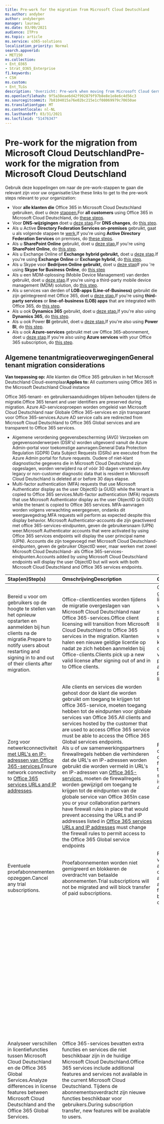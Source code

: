 ```yaml
---
title: Pre-work for the migration from Microsoft Cloud Deutschland
ms.author: andyber
author: andybergen
manager: laurawi
ms.date: 03/09/2021
audience: ITPro
ms.topic: article
ms.service: o365-solutions
localization_priority: Normal
search.appverid:
- MET150
ms.collection:
- Ent_O365
- Strat_O365_Enterprise
f1.keywords:
- CSH
ms.custom:
- Ent_TLGs
description: 'Overzicht: Pre-work when moving from Microsoft Cloud Germany (Microsoft Cloud Deutschland) to Office 365 services in the new German datacenter region.'
ms.openlocfilehash: 9f5a38eae6d42f992879f97b8e8e1e8e6c4d56c3
ms.sourcegitcommit: 7b8104015a76e02bc215e1cf08069979c70650ae
ms.translationtype: MT
ms.contentlocale: nl-NL
ms.lasthandoff: 03/31/2021
ms.locfileid: "51476347"
---
```

# <a name="pre-work-for-the-migration-from-microsoft-cloud-deutschland"></a><span data-ttu-id="1682e-103">Pre-work for the migration from Microsoft Cloud Deutschland</span><span class="sxs-lookup"><span data-stu-id="1682e-103">Pre-work for the migration from Microsoft Cloud Deutschland</span></span>

<span data-ttu-id="1682e-104">Gebruik deze koppelingen om naar de pre-work-stappen te gaan die relevant zijn voor uw organisatie:</span><span class="sxs-lookup"><span data-stu-id="1682e-104">Use these links to get to the pre-work steps relevant to your organization:</span></span>

- <span data-ttu-id="1682e-105">Voor **alle klanten die** Office 365 in Microsoft Cloud Deutschland gebruiken, doet u deze [stappen.](#general-tenant-migration-considerations)</span><span class="sxs-lookup"><span data-stu-id="1682e-105">For **all customers** using Office 365 in Microsoft Cloud Deutschland, do [these steps](#general-tenant-migration-considerations).</span></span>
- <span data-ttu-id="1682e-106">Voor **DNS-wijzigingen** doet u [deze stap](#dns).</span><span class="sxs-lookup"><span data-stu-id="1682e-106">For **DNS changes**, do [this step](#dns).</span></span>
- <span data-ttu-id="1682e-107">Als u Active **Directory Federation Services on-premises** gebruikt, gaat u als volgende stappen te [werk.](#active-directory-federation-services-ad-fs)</span><span class="sxs-lookup"><span data-stu-id="1682e-107">If you're using **Active Directory Federation Services** on premises, do [these steps](#active-directory-federation-services-ad-fs).</span></span>
- <span data-ttu-id="1682e-108">Als u **SharePoint Online** gebruikt, doet u [deze stap.](#sharepoint-online)</span><span class="sxs-lookup"><span data-stu-id="1682e-108">If you're using **SharePoint Online**, do [this step](#sharepoint-online).</span></span>
- <span data-ttu-id="1682e-109">Als u Exchange Online of **Exchange** **hybrid gebruikt,** doet u [deze stap](#exchange-online).</span><span class="sxs-lookup"><span data-stu-id="1682e-109">If you're using **Exchange Online** or **Exchange hybrid**, do [this step](#exchange-online).</span></span>
- <span data-ttu-id="1682e-110">Als u Skype voor **Bedrijven Online gebruikt,** doet u [deze stap](#skype-for-business-online)</span><span class="sxs-lookup"><span data-stu-id="1682e-110">If you 're using **Skype for Business Online**, do [this step](#skype-for-business-online)</span></span>
- <span data-ttu-id="1682e-111">Als u een MDM-oplossing (Mobile Device Management) van derden gebruikt, doet u [deze stap](#mobile-device-management).</span><span class="sxs-lookup"><span data-stu-id="1682e-111">If you're using a third-party mobile device management (MDM) solution, do [this step](#mobile-device-management).</span></span>
- <span data-ttu-id="1682e-112">Als u services  van derden of **LOB-apps (Line-of-Business)** gebruikt die zijn geïntegreerd met Office 365, doet u [deze stap.](#line-of-business-apps)</span><span class="sxs-lookup"><span data-stu-id="1682e-112">If you're using **third-party services** or **line-of-business (LOB) apps** that are integrated with Office 365, do [this step](#line-of-business-apps).</span></span>
- <span data-ttu-id="1682e-113">Als u ook **Dynamics 365** gebruikt, doet u [deze stap.](#dynamics365)</span><span class="sxs-lookup"><span data-stu-id="1682e-113">If you're also using **Dynamics 365**, do [this step](#dynamics365).</span></span>
- <span data-ttu-id="1682e-114">Als u ook Power **BI** gebruikt, doet u [deze stap.](#power-bi)</span><span class="sxs-lookup"><span data-stu-id="1682e-114">If you're also using **Power BI**, do [this step](#power-bi).</span></span>
- <span data-ttu-id="1682e-115">Als u ook **Azure-services** gebruikt met uw Office 365-abonnement, doet u [deze stap](#microsoft-azure).</span><span class="sxs-lookup"><span data-stu-id="1682e-115">If you're also using **Azure services** with your Office 365 subscription, do [this step](#microsoft-azure).</span></span>

## <a name="general-tenant-migration-considerations"></a><span data-ttu-id="1682e-116">Algemene tenantmigratieoverwegingen</span><span class="sxs-lookup"><span data-stu-id="1682e-116">General tenant migration considerations</span></span>

<span data-ttu-id="1682e-117">**Van toepassing op:** Alle klanten die Office 365 gebruiken in het Microsoft Deutschland Cloud-exemplaar</span><span class="sxs-lookup"><span data-stu-id="1682e-117">**Applies to:** All customers using Office 365 in the Microsoft Deutschland Cloud instance</span></span>

<span data-ttu-id="1682e-118">Office 365-tenant- en gebruikersaanduidingen blijven behouden tijdens de migratie.</span><span class="sxs-lookup"><span data-stu-id="1682e-118">Office 365 tenant and user identifiers are preserved during migration.</span></span> <span data-ttu-id="1682e-119">Azure AD-serviceoproepen worden omgeleid van Microsoft Cloud Deutschland naar Globale Office 365-services en zijn transparant voor Office 365-services.</span><span class="sxs-lookup"><span data-stu-id="1682e-119">Azure AD service calls are redirected from Microsoft Cloud Deutschland to Office 365 Global services and are transparent to Office 365 services.</span></span>

- <span data-ttu-id="1682e-120">Algemene verordening gegevensbescherming (AVG) Verzoeken om gegevensonderwerpen (DSR's) worden uitgevoerd vanuit de Azure Admin-portal voor toekomstige aanvragen.</span><span class="sxs-lookup"><span data-stu-id="1682e-120">General Data Protection Regulation (GDPR) Data Subject Requests (DSRs) are executed from the Azure Admin portal for future requests.</span></span> <span data-ttu-id="1682e-121">Oudere of niet-klant diagnostische gegevens die in Microsoft Cloud Deutschland zijn opgeslagen, worden verwijderd na of vóór 30 dagen verstreken.</span><span class="sxs-lookup"><span data-stu-id="1682e-121">Any legacy or non-customer diagnostic data that is resident in Microsoft Cloud Deutschland is deleted at or before 30 days elapse.</span></span>
- <span data-ttu-id="1682e-122">Multi-factor authentication (MFA) requests that use Microsoft Authenticator display as the user ObjectID (a GUID) while the tenant is copied to Office 365 services.</span><span class="sxs-lookup"><span data-stu-id="1682e-122">Multi-factor authentication (MFA) requests that use Microsoft Authenticator display as the user ObjectID (a GUID) while the tenant is copied to Office 365 services.</span></span> <span data-ttu-id="1682e-123">MFA-aanvragen worden volgens verwachting weergegeven, ondanks dit weergavegedrag.</span><span class="sxs-lookup"><span data-stu-id="1682e-123">MFA requests will perform as expected despite this display behavior.</span></span>  <span data-ttu-id="1682e-124">Microsoft Authenticator-accounts die zijn geactiveerd met office 365-services-eindpunten, geven de gebruikersnaam (UPN) weer.</span><span class="sxs-lookup"><span data-stu-id="1682e-124">Microsoft Authenticator accounts that were activated by using Office 365 services endpoints will display the user principal name (UPN).</span></span>  <span data-ttu-id="1682e-125">Accounts die zijn toegevoegd met Microsoft Cloud Deutschland-eindpunten, geven de gebruiker ObjectID weer, maar werken met zowel Microsoft Cloud Deutschland- als Office 365-services-eindpunten.</span><span class="sxs-lookup"><span data-stu-id="1682e-125">Accounts added by using Microsoft Cloud Deutschland endpoints will display the user ObjectID but will work with both Microsoft Cloud Deutschland and Office 365 services endpoints.</span></span>

| <span data-ttu-id="1682e-126">Stap(en)</span><span class="sxs-lookup"><span data-stu-id="1682e-126">Step(s)</span></span> | <span data-ttu-id="1682e-127">Omschrijving</span><span class="sxs-lookup"><span data-stu-id="1682e-127">Description</span></span> | <span data-ttu-id="1682e-128">Gevolg</span><span class="sxs-lookup"><span data-stu-id="1682e-128">Impact</span></span> |
|:-------|:-------|:-------|
| <span data-ttu-id="1682e-129">Bereid u voor om gebruikers op de hoogte te stellen van het opnieuw opstarten en aanmelden bij hun clients na de migratie.</span><span class="sxs-lookup"><span data-stu-id="1682e-129">Prepare to notify users about restarting and signing in to and out of their clients after migration.</span></span> | <span data-ttu-id="1682e-130">Office-clientlicenties worden tijdens de migratie overgeslagen van Microsoft Cloud Deutschland naar Office 365-services.</span><span class="sxs-lookup"><span data-stu-id="1682e-130">Office client licensing will transition from Microsoft Cloud Deutschland to Office 365 services in the migration.</span></span> <span data-ttu-id="1682e-131">Klanten halen een nieuwe geldige licentie op nadat ze zich hebben aanmelden bij Office-clients.</span><span class="sxs-lookup"><span data-stu-id="1682e-131">Clients pick up a new valid license after signing out of and in to Office clients.</span></span> | <span data-ttu-id="1682e-132">Office-producten van gebruikers moeten licenties vernieuwen vanuit Office 365-services.</span><span class="sxs-lookup"><span data-stu-id="1682e-132">Users' Office products need to refresh licenses from Office 365 services.</span></span> <span data-ttu-id="1682e-133">Als licenties niet worden vernieuwd, kunnen er fouten optreden bij het valideren van licenties voor Office-producten.</span><span class="sxs-lookup"><span data-stu-id="1682e-133">If licenses aren't refreshed, Office products may experience license validation errors.</span></span> |
| <span data-ttu-id="1682e-134">Zorg voor netwerkconnectiviteit [met URL's en IP-adressen van Office 365-services.](https://aka.ms/o365urls)</span><span class="sxs-lookup"><span data-stu-id="1682e-134">Ensure network connectivity to [Office 365 services URLs and IP addresses](https://aka.ms/o365urls).</span></span> | <span data-ttu-id="1682e-135">Alle clients en services die worden gehost door de klant die worden gebruikt om toegang te krijgen tot office 365-service, moeten toegang hebben tot de eindpunten voor globale services van Office 365.</span><span class="sxs-lookup"><span data-stu-id="1682e-135">All clients and services hosted by the customer that are used to access Office 365 service must be able to access the Office 365 Global services endpoints.</span></span> <br><span data-ttu-id="1682e-136">Als u of uw samenwerkingspartners firewallregels hebben die verhinderen dat de URL's en IP-adressen worden gebruikt die worden vermeld in URL's en IP-adressen van [Office 365-services,](https://aka.ms/o365urls) moeten de firewallregels worden gewijzigd om toegang te krijgen tot de eindpunten van de globale service van Office 365</span><span class="sxs-lookup"><span data-stu-id="1682e-136">In case you or your collaboration partners have firewall rules in place that would prevent accessing the URLs and IP addresses listed in [Office 365 services URLs and IP addresses](https://aka.ms/o365urls) must change the firewall rules to permit access to the Office 365 Global service endpoints</span></span>| <span data-ttu-id="1682e-137">Fouten van de service- of clientsoftware kunnen optreden als dit niet vóór fase 4 gebeurt</span><span class="sxs-lookup"><span data-stu-id="1682e-137">Failures of the service or client software can occur if this is not done before Phase 4</span></span>  |
| <span data-ttu-id="1682e-138">Eventuele proefabonnementen opzeggen.</span><span class="sxs-lookup"><span data-stu-id="1682e-138">Cancel any trial subscriptions.</span></span> | <span data-ttu-id="1682e-139">Proefabonnementen worden niet gemigreerd en blokkeren de overdracht van betaalde abonnementen.</span><span class="sxs-lookup"><span data-stu-id="1682e-139">Trial subscriptions will not be migrated and will block transfer of paid subscriptions.</span></span> | <span data-ttu-id="1682e-140">Proefservices zijn verlopen en werken niet als ze worden gebruikt door gebruikers na annulering.</span><span class="sxs-lookup"><span data-stu-id="1682e-140">Trial services are expired and non-functioning if accessed by users after cancellation.</span></span> |
| <span data-ttu-id="1682e-141">Analyseer verschillen in licentiefuncties tussen Microsoft Cloud Deutschland en de Office 365 Global Services.</span><span class="sxs-lookup"><span data-stu-id="1682e-141">Analyze differences in license features between Microsoft Cloud Deutschland and the Office 365 Global Services.</span></span> | <span data-ttu-id="1682e-142">Office 365-services bevatten extra functies en services die niet beschikbaar zijn in de huidige Microsoft Cloud Deutschland.</span><span class="sxs-lookup"><span data-stu-id="1682e-142">Office 365 services include additional features and services not available in the current Microsoft Cloud Deutschland.</span></span> <span data-ttu-id="1682e-143">Tijdens de abonnementsoverdracht zijn nieuwe functies beschikbaar voor gebruikers.</span><span class="sxs-lookup"><span data-stu-id="1682e-143">During subscription transfer, new features will be available to users.</span></span> | <ul><li> <span data-ttu-id="1682e-144">Analyseer de verschillende functies van de licenties voor Microsoft Cloud Deutschland en Office 365 Global Services.</span><span class="sxs-lookup"><span data-stu-id="1682e-144">Analyze the different features provided by the licenses for Microsoft Cloud Deutschland and Office 365 Global Services.</span></span> <span data-ttu-id="1682e-145">Begin met de Servicebeschrijving van [het Office 365-platform.](https://docs.microsoft.com/office365/servicedescriptions/office-365-platform-service-description/office-365-platform-service-description)</span><span class="sxs-lookup"><span data-stu-id="1682e-145">Start with the [Office 365 platform Service Description](https://docs.microsoft.com/office365/servicedescriptions/office-365-platform-service-description/office-365-platform-service-description).</span></span> </li><li> <span data-ttu-id="1682e-146">Bepaal of nieuwe functies van Office 365-services in eerste instantie moeten worden uitgeschakeld om de effecten op gebruikers of op het beheer van gebruikerswijziging te beperken en de toewijzingen voor gebruikerslicenties zo nodig te wijzigen.</span><span class="sxs-lookup"><span data-stu-id="1682e-146">Determine if any new features of Office 365 services should be initially disabled to limit effects on users or on user change management, and alter user license assignments as needed.</span></span> </li><li><span data-ttu-id="1682e-147">Bereid gebruikers en helpdeskmedewerkers voor op nieuwe services en functies die worden geleverd door Office 365-services.</span><span class="sxs-lookup"><span data-stu-id="1682e-147">Prepare users and help desk staff for new services and features provided by Office 365 services.</span></span> |
| <span data-ttu-id="1682e-148">Maak bewaarbeleid voor de hele organisatie [om](https://docs.microsoft.com/microsoft-365/compliance/retention) te beschermen tegen onbedoeld verwijderen van inhoud tijdens de migratie.</span><span class="sxs-lookup"><span data-stu-id="1682e-148">Create organization-wide [retention policies](https://docs.microsoft.com/microsoft-365/compliance/retention) to protect from inadvertent deletion of content during migration.</span></span>  |<ul><li><span data-ttu-id="1682e-149">Om ervoor te zorgen dat inhoud niet per ongeluk wordt verwijderd door eindgebruikers tijdens de migratie, kunnen klanten ervoor kiezen om een bewaarbeleid voor de hele organisatie in te stellen.</span><span class="sxs-lookup"><span data-stu-id="1682e-149">To ensure that content isn't inadvertently deleted by end users during the migration, customers may choose to enable an organization-wide retention policy.</span></span> </li><li><span data-ttu-id="1682e-150">Hoewel bewaren niet vereist is, omdat bewaringen die op elk gewenst moment tijdens de migratie worden geplaatst, moeten werken zoals verwacht, is het hebben van een bewaarbeleid een back-upveiligheidsmechanisme.</span><span class="sxs-lookup"><span data-stu-id="1682e-150">Although retention isn't required, since holds placed at anytime during the migration should work as expected, having a retention policy is a back-up safety mechanism.</span></span> <span data-ttu-id="1682e-151">Tegelijkertijd kan een bewaarbeleid niet door alle klanten worden gebruikt, met name niet door klanten die zich zorgen maken over bewaring.</span><span class="sxs-lookup"><span data-stu-id="1682e-151">At the same time, a retention policy might not be used by all customers, especially those who are concerned about over preservation.</span></span></li></ul>| <span data-ttu-id="1682e-152">Bewaarbeleid toepassen zoals beschreven in [Meer informatie over bewaarbeleid en bewaarlabels.](https://docs.microsoft.com/microsoft-365/compliance/retention-policies)</span><span class="sxs-lookup"><span data-stu-id="1682e-152">Apply retention policy as described in [Learn about retention policies and retention labels](https://docs.microsoft.com/microsoft-365/compliance/retention-policies).</span></span> <span data-ttu-id="1682e-153">Fouten van de service- of clientsoftware kunnen optreden als dit niet vóór fase 4 van 9 gebeurt.</span><span class="sxs-lookup"><span data-stu-id="1682e-153">Failures of the service or client software can occur if this is not done before Phase 4 of 9.</span></span> </li></ul>|
|||||

## <a name="dns"></a><span data-ttu-id="1682e-154">DNS</span><span class="sxs-lookup"><span data-stu-id="1682e-154">DNS</span></span>

<!-- before phase 9 -->

<span data-ttu-id="1682e-155">**Van toepassing op**: Klanten die een aangepaste _msoid_ CNAME hebben ingesteld in hun eigen DNS-domein</span><span class="sxs-lookup"><span data-stu-id="1682e-155">**Applies to**: Customers who set a custom _msoid_ CNAME in their own DNS domain</span></span>

<span data-ttu-id="1682e-156">Indien geconfigureerd, is _de msoid_ CNAME alleen van invloed op klanten die office-bureaubladclient gebruiken (Microsoft 365 Apps, Office 365 ProPlus, Office 2019, 2016, ...).</span><span class="sxs-lookup"><span data-stu-id="1682e-156">If configured, the _msoid_ CNAME affects only customers using Office Desktop client (Microsoft 365 Apps, Office 365 ProPlus, Office 2019, 2016, ...).</span></span>

<span data-ttu-id="1682e-157">Als u een DNS CNAME met de naam _msoid_ hebt ingesteld in een of meer DNS-naamruimten die u bezit, moet u de CNAME uiterlijk tot het einde van fase 8 verwijderen.</span><span class="sxs-lookup"><span data-stu-id="1682e-157">In case you have set a DNS CNAME called _msoid_ in one or many DNS namespaces that you own, you have to remove the CNAME until the end of phase 8 at the latest.</span></span> <span data-ttu-id="1682e-158">U kunt de _CNAME-msoid op elk_ moment vóór het einde van fase 8 verwijderen.</span><span class="sxs-lookup"><span data-stu-id="1682e-158">You can remove the CNAME _msoid_ any time before the end of phase 8.</span></span>

<span data-ttu-id="1682e-159">Als u wilt controleren of u een CNAME hebt ingesteld in uw DNS-naamruimte, volgt u de onderstaande _stappen_ en vervangt u contoso.com door uw eigen domeinnaam:</span><span class="sxs-lookup"><span data-stu-id="1682e-159">To verify if you have set a CNAME in your DNS namespace, follow the steps below and replace _contoso.com_ with your own domain name:</span></span>

```console
nslookup -querytype=CNMAE msoid.contoso.com
```

<span data-ttu-id="1682e-160">Als de opdrachtregel een DNS-record retourneert, verwijdert u _de msoid_ CNAME uit uw domein.</span><span class="sxs-lookup"><span data-stu-id="1682e-160">If the command line returns a DNS record, remove the _msoid_ CNAME from your domain.</span></span>

## <a name="active-directory-federation-services-ad-fs"></a><span data-ttu-id="1682e-161">Active Directory Federation Services (AD FS)</span><span class="sxs-lookup"><span data-stu-id="1682e-161">Active Directory Federation Services (AD FS)</span></span>

<!-- before phase 4 -->

<span data-ttu-id="1682e-162">**Is van toepassing op**: Klanten die AD FS on-premises gebruiken om gebruikers te verifiëren die verbinding maken met Microsoft Office 365</span><span class="sxs-lookup"><span data-stu-id="1682e-162">**Applies to**: Customers using AD FS on premises to authenticate users connecting to Microsoft Office 365</span></span><br>
<span data-ttu-id="1682e-163">**Wanneer toegepast:** Op elk moment voordat fase 4 begint</span><span class="sxs-lookup"><span data-stu-id="1682e-163">**When applied**: Any time before phase 4 starts</span></span>

<span data-ttu-id="1682e-164">De stappen voor [ADFS-migratie lezen en toepassen](ms-cloud-germany-transition-add-adfs.md)</span><span class="sxs-lookup"><span data-stu-id="1682e-164">Read and apply the [ADFS Migration steps](ms-cloud-germany-transition-add-adfs.md)</span></span>

## <a name="sharepoint-online"></a><span data-ttu-id="1682e-165">SharePoint Online</span><span class="sxs-lookup"><span data-stu-id="1682e-165">SharePoint Online</span></span>

<!-- before phase 4 -->

<span data-ttu-id="1682e-166">**Van toepassing op**: Klanten die on-premises SharePoint 2013 gebruiken</span><span class="sxs-lookup"><span data-stu-id="1682e-166">**Applies to**: Customers using SharePoint 2013 on-premises</span></span><br>
<span data-ttu-id="1682e-167">**Wanneer toegepast:** Op elk moment voordat fase 4 begint</span><span class="sxs-lookup"><span data-stu-id="1682e-167">**When applied**: Any time before phase 4 starts</span></span>

| <span data-ttu-id="1682e-168">Stap(en)</span><span class="sxs-lookup"><span data-stu-id="1682e-168">Step(s)</span></span> | <span data-ttu-id="1682e-169">Omschrijving</span><span class="sxs-lookup"><span data-stu-id="1682e-169">Description</span></span> | <span data-ttu-id="1682e-170">Gevolg</span><span class="sxs-lookup"><span data-stu-id="1682e-170">Impact</span></span> |
|:-------|:-------|:-------|
| <span data-ttu-id="1682e-171">Beperk SharePoint 2013-werkstromen, die worden gebruikt tijdens de SharePoint Online-migratie.</span><span class="sxs-lookup"><span data-stu-id="1682e-171">Limit SharePoint 2013 workflows, use during the SharePoint Online migration.</span></span> | <span data-ttu-id="1682e-172">Verminder SharePoint 2013-werkstromen en voltooi werkstromen tijdens de vlucht vóór overgangen.</span><span class="sxs-lookup"><span data-stu-id="1682e-172">Reduce SharePoint 2013 workflows and complete in-flight workflows before transitions.</span></span> | <span data-ttu-id="1682e-173">Actie kan leiden tot verwarring bij gebruikers en helpdeskgesprekken.</span><span class="sxs-lookup"><span data-stu-id="1682e-173">Inaction may result in user confusion and help desk calls.</span></span> |
||||

## <a name="exchange-online"></a><span data-ttu-id="1682e-174">Exchange Online</span><span class="sxs-lookup"><span data-stu-id="1682e-174">Exchange Online</span></span>

<!-- before phase 5 -->

<span data-ttu-id="1682e-175">**Van toepassing op**: Klanten van Exchange Online</span><span class="sxs-lookup"><span data-stu-id="1682e-175">**Applies to**: Exchange Online customers</span></span><br>
<span data-ttu-id="1682e-176">**Wanneer toegepast**: Op elk moment vóór het einde van fase 9</span><span class="sxs-lookup"><span data-stu-id="1682e-176">**When applied**: Any time before end of phase 9</span></span>

| <span data-ttu-id="1682e-177">Stap(en)</span><span class="sxs-lookup"><span data-stu-id="1682e-177">Step(s)</span></span> | <span data-ttu-id="1682e-178">Omschrijving</span><span class="sxs-lookup"><span data-stu-id="1682e-178">Description</span></span> | <span data-ttu-id="1682e-179">Gevolg</span><span class="sxs-lookup"><span data-stu-id="1682e-179">Impact</span></span> |
|:-------|:-------|:-------|
| <span data-ttu-id="1682e-180">Informeer externe partners over de aanstaande overgang naar Office 365-services.</span><span class="sxs-lookup"><span data-stu-id="1682e-180">Notify external partners of the upcoming transition to Office 365 services.</span></span> |  <span data-ttu-id="1682e-181">Klanten moeten hun partners op de hoogte stellen met wie ze de configuratie voor het delen van agenda- en beschikbaarheidsadressen hebben ingeschakeld (toestaan dat gratis/bezet informatie wordt gedeeld met Office 365).</span><span class="sxs-lookup"><span data-stu-id="1682e-181">Customers must notify their partners with whom they have enabled sharing calendar and availability address space configuration (allow sharing of free/busy information with Office 365).</span></span> <span data-ttu-id="1682e-182">Beschikbaarheidsconfiguratie moet overstappen om de wereldwijde eindpunten van [Office 365 te](https://docs.microsoft.com/microsoft-365/enterprise/urls-and-ip-address-ranges?view=o365-worldwide) gebruiken wanneer de Exchange Online-migratie is voltooid.</span><span class="sxs-lookup"><span data-stu-id="1682e-182">Availability configuration needs to transition to use the [Office 365 worldwide endpoints](https://docs.microsoft.com/microsoft-365/enterprise/urls-and-ip-address-ranges?view=o365-worldwide) when Exchange Online migration is completed.</span></span> | <span data-ttu-id="1682e-183">Als u dit niet doet, kan dit leiden tot een service- of clientfout in een latere fase van de klantmigratie.</span><span class="sxs-lookup"><span data-stu-id="1682e-183">Failure to do so may result in service or client failure at a later phase of customer migration.</span></span> |
| <span data-ttu-id="1682e-184">Gebruikers op de hoogte stellen van vereiste wijzigingen in de IMAP4/POP3/SMTP-client.</span><span class="sxs-lookup"><span data-stu-id="1682e-184">Notify users of required IMAP4/POP3/SMTP client changes.</span></span> | <span data-ttu-id="1682e-185">Gebruikers die apparaatverbindingen hebben met Microsoft Cloud Deutschland-eindpunten voor clientprotocollen IMAP4, POP3, SMTP, zijn verplicht hun clientapparaten handmatig bij te werken om over te schakelen naar de [wereldwijde Office 365-eindpunten.](https://docs.microsoft.com/microsoft-365/enterprise/urls-and-ip-address-ranges?view=o365-worldwide)</span><span class="sxs-lookup"><span data-stu-id="1682e-185">Users who have device connections to Microsoft Cloud Deutschland endpoints for client protocols IMAP4, POP3, SMTP are required to manually update their client devices to switch to the [Office 365 worldwide endpoints](https://docs.microsoft.com/microsoft-365/enterprise/urls-and-ip-address-ranges?view=o365-worldwide).</span></span> | <span data-ttu-id="1682e-186">Communiceer deze afhankelijkheid vooraf aan gebruikers van deze protocollen en zorg ervoor dat ze tijdens deze migratie overstappen naar Outlook Mobile of de webversie van Outlook.</span><span class="sxs-lookup"><span data-stu-id="1682e-186">Pre-communicate this dependency to users of these protocols and ensure they either switch to use Outlook mobile or Outlook on the web during this migration.</span></span> <span data-ttu-id="1682e-187">Het niet bijwerken van client-eindpunten resulteert in fouten in de clientverbinding met Microsoft Cloud Deutschland wanneer gebruikerspostvakken worden gemigreerd.</span><span class="sxs-lookup"><span data-stu-id="1682e-187">Failure to update client endpoints will result in client connection failures against Microsoft Cloud Deutschland when user mailboxes are migrated.</span></span> |
||||

### <a name="exchange-online-hybrid-configuration"></a><span data-ttu-id="1682e-188">Hybride configuratie van Exchange Online</span><span class="sxs-lookup"><span data-stu-id="1682e-188">Exchange Online Hybrid configuration</span></span>

<span data-ttu-id="1682e-189">**Van toepassing op:** Alle klanten die een actieve hybride Exchange-configuratie gebruiken met on-premises Exchange-servers</span><span class="sxs-lookup"><span data-stu-id="1682e-189">**Applies to:** All customers using an active Exchange Hybrid Configuration with Exchange servers on-premises</span></span><br>
<span data-ttu-id="1682e-190">**Wanneer toegepast:** Op elk moment voordat fase 5 wordt gestart</span><span class="sxs-lookup"><span data-stu-id="1682e-190">**When applied**: Any time before Phase 5 starts</span></span>

<span data-ttu-id="1682e-191">Enterprise-klanten met een hybride implementatie van Exchange Online en een on-premises Exchange Server voeren de wizard Hybride configuratie (HCW) uit om de hybride installatie te onderhouden en tot stand te brengen.</span><span class="sxs-lookup"><span data-stu-id="1682e-191">Enterprise customers with a hybrid deployment of Exchange Online and an on-premises Exchange Server run the Hybrid Configuration Wizard (HCW) to maintain and establish the hybrid setup.</span></span> <span data-ttu-id="1682e-192">Wanneer de beheerder overstapt van Microsoft Cloud Deutschland naar de Regio Office 365 Duitsland, moet de beheerder de nieuwste build van HCW opnieuw uitvoeren in de modus 'Office 365 Germany' voordat de Exchange-migratie (fase 5) begint.</span><span class="sxs-lookup"><span data-stu-id="1682e-192">When transitioning from Microsoft Cloud Deutschland to the Office 365 Germany region, the administrator must re-run the latest build of HCW in "Office 365 Germany" mode before the Exchange migration (Phase 5) begins.</span></span> <span data-ttu-id="1682e-193">Voer vervolgens de HCW opnieuw uit in de modus 'Office 365 Worldwide' na voltooiing van fase 5 om de on-premises implementatie te voltooien met de office 365 Duitsland-regio-instellingen.</span><span class="sxs-lookup"><span data-stu-id="1682e-193">Then, run the HCW again in "Office 365 Worldwide" mode on completion of Phase 5 to finalize the on-premises deployment with the Office 365 Germany region settings.</span></span>

| <span data-ttu-id="1682e-194">Stap(en)</span><span class="sxs-lookup"><span data-stu-id="1682e-194">Step(s)</span></span> | <span data-ttu-id="1682e-195">Omschrijving</span><span class="sxs-lookup"><span data-stu-id="1682e-195">Description</span></span> | <span data-ttu-id="1682e-196">Gevolg</span><span class="sxs-lookup"><span data-stu-id="1682e-196">Impact</span></span> |
|:-------|:-------|:-------|
| <span data-ttu-id="1682e-197">(Pre-Stage 5) - HCW opnieuw uitvoeren met office 365 Duitsland-instellingen</span><span class="sxs-lookup"><span data-stu-id="1682e-197">(Pre-Stage 5) - Re-run HCW using Office 365 Germany settings</span></span> <br><br> <span data-ttu-id="1682e-198"><i>U kunt deze activiteit direct starten nadat u de melding van het berichtencentrum hebt ontvangen dat de migratie van uw Office 365-tenant is gestart (fase 1).</i></span><span class="sxs-lookup"><span data-stu-id="1682e-198"><i>You may start this activity immediately after receiving the message center notification that your Office 365 tenant migration has begun (phase 1).</i></span></span>| <span data-ttu-id="1682e-199">Het verwijderen en opnieuw uitvoeren van HCW (17.0.5378.0 of hoger) van vóór fase 5 zorgt ervoor dat uw on-premises configuratie is voorbereid om e-mail te verzenden en te ontvangen met zowel Microsoft Cloud Deutschland-gebruikers als gebruikers die zijn gemigreerd naar [https://aka.ms/hybridwizard](https://aka.ms/hybridwizard) Office 365 Germany-regio.</span><span class="sxs-lookup"><span data-stu-id="1682e-199">Uninstalling and re-running HCW (17.0.5378.0 or higher) from [https://aka.ms/hybridwizard](https://aka.ms/hybridwizard) before Stage 5 will ensure that your on-premises configuration is prepared to send and receive mail with both Microsoft Cloud Deutschland users and users who are migrated to Office 365 Germany region.</span></span> <p><li> <span data-ttu-id="1682e-200">Selecteer office 365 Germany in de HCW voor de keuzelijst onder **Mijn Office 365-organisatie** wordt gehost door **, office 365 Duitsland.**</span><span class="sxs-lookup"><span data-stu-id="1682e-200">In the HCW, for the list box below **My Office 365 organization is hosted by**, select **Office 365 Germany.**</span></span> | <span data-ttu-id="1682e-201">Als u deze taak niet voltooit voordat fase 5 [Exchange-migratie] begint, kan dit leiden tot NDR's voor e-mail die wordt gerouteerd tussen uw on-premises Exchange-implementatie en Office 365.</span><span class="sxs-lookup"><span data-stu-id="1682e-201">Failing to complete this task before Stage 5 [Exchange Migration] begins may result in NDRs for mail routed between your on-premises Exchange deployment and Office 365.</span></span>  
| <span data-ttu-id="1682e-202">(Post-Stage 5) - HCW opnieuw uitvoeren met office 365 Worldwide-instellingen</span><span class="sxs-lookup"><span data-stu-id="1682e-202">(Post-Stage 5) - Re-run HCW using Office 365 Worldwide settings</span></span> <br><br> <span data-ttu-id="1682e-203"><i>U kunt deze activiteit starten nadat u de melding van het berichtencentrum hebt ontvangen dat uw Exchange-migratie is voltooid (fase 5).</i></span><span class="sxs-lookup"><span data-stu-id="1682e-203"><i>You may start this activity after receiving the message center notification that your Exchange Migration is complete (Phase 5).</i></span></span>| <span data-ttu-id="1682e-204">Als U HCW na fase 5 verwijdert en opnieuw gebruikt, wordt de on-premises configuratie voor hybride configuratie opnieuw ingesteld met alleen [https://aka.ms/hybridwizard](https://aka.ms/hybridwizard) globale Office 365-configuratie.</span><span class="sxs-lookup"><span data-stu-id="1682e-204">Uninstalling and re-running HCW from [https://aka.ms/hybridwizard](https://aka.ms/hybridwizard) after Stage 5 will reset the on-premises configuration for hybrid configuration with only Office 365 global.</span></span> <p><li> <span data-ttu-id="1682e-205">Selecteer In de keuzelijst **onder Mijn Office 365-organisatie wordt gehost door**, **selecteert u Office 365 Worldwide**.</span><span class="sxs-lookup"><span data-stu-id="1682e-205">In the list box below **My Office 365 organization is hosted by**, select **Office 365 Worldwide**.</span></span> | <span data-ttu-id="1682e-206">Als u deze taak niet vóór Fase 9 [Migratie voltooid] voltooit, kan dit leiden tot NDR's voor e-mail die wordt gerouteerd tussen uw on-premises Exchange-implementatie en Office 365.</span><span class="sxs-lookup"><span data-stu-id="1682e-206">Failing to complete this task before Stage 9 [Migration Complete] may result in NDRs for mail routed between your on-premises Exchange deployment and Office 365.</span></span>  
| <span data-ttu-id="1682e-207">On-premises AuthServer maken die verwijst naar de globale BEVEILIGINGS-tokenservice (STS) voor verificatie</span><span class="sxs-lookup"><span data-stu-id="1682e-207">Establish AuthServer on-premises pointing to global Security Token Service (STS) for authentication</span></span> | <span data-ttu-id="1682e-208">Dit zorgt ervoor dat verificatieaanvragen voor Beschikbaarheidsaanvragen voor Exchange van gebruikers in de migratietoestand die zich richten op de hybride on-premises omgeving, worden geverifieerd om toegang te krijgen tot de on-premises service.</span><span class="sxs-lookup"><span data-stu-id="1682e-208">This ensures that authentication requests for Exchange availability requests from users in migration state that target the hybrid on-premises environment are authenticated to access the on-premises service.</span></span> <span data-ttu-id="1682e-209">Op dezelfde manier zorgt dit voor verificatie van aanvragen van on-premises naar Office 365 Global Services-eindpunten.</span><span class="sxs-lookup"><span data-stu-id="1682e-209">Similarly, this will ensure authentication of requests from on-premises to Office 365 Global services endpoints.</span></span> | <span data-ttu-id="1682e-210">Nadat Azure AD-migratie (fase 2) is voltooid, moet de beheerder van de on-premises Exchange-topologie (hybride) een nieuw eindpunt voor verificatieservice toevoegen voor de globale Office 365-services.</span><span class="sxs-lookup"><span data-stu-id="1682e-210">After Azure AD migration (phase 2) is complete, the administrator of the on-premises Exchange (hybrid) topology must add a new authentication service endpoint for the Office 365 Global services.</span></span> <span data-ttu-id="1682e-211">Met deze opdracht van Exchange PowerShell vervangt u de tenant-id van uw organisatie in de `<TenantID>` Azure-portal in Azure Active Directory.</span><span class="sxs-lookup"><span data-stu-id="1682e-211">With this command from Exchange PowerShell, replace `<TenantID>` with your organization's tenant ID found in the Azure portal on Azure Active Directory.</span></span><br>`New-AuthServer GlobalMicrosoftSts -AuthMetadataUrl https://accounts.accesscontrol.windows.net/<TenantId>/metadata/json/1`<br> <span data-ttu-id="1682e-212">Als u deze taak niet voltooit, kan dit ertoe leiden dat hybride vrije-drukke aanvragen geen informatie verstrekken voor postvakgebruikers die zijn gemigreerd van Microsoft Cloud Deutschland naar Office 365-services.</span><span class="sxs-lookup"><span data-stu-id="1682e-212">Failing to complete this task may result in hybrid free-busy requests failing to provide information for mailbox users who have been migrated from Microsoft Cloud Deutschland to Office 365 services.</span></span>  |
||||

## <a name="skype-for-business-online"></a><span data-ttu-id="1682e-213">Skype voor Bedrijven Online</span><span class="sxs-lookup"><span data-stu-id="1682e-213">Skype for Business Online</span></span>

<!-- before phase 7 -->

<span data-ttu-id="1682e-214">**Van toepassing op**: Klanten van Skype voor Bedrijven Online</span><span class="sxs-lookup"><span data-stu-id="1682e-214">**Applies to**:  Skype For Business Online customers</span></span><br>
<span data-ttu-id="1682e-215">**Wanneer toegepast:** Op elk moment voordat fase 7 begint</span><span class="sxs-lookup"><span data-stu-id="1682e-215">**When applied**: Any time before phase 7 starts</span></span>

| <span data-ttu-id="1682e-216">Stap(en)</span><span class="sxs-lookup"><span data-stu-id="1682e-216">Step(s)</span></span> | <span data-ttu-id="1682e-217">Omschrijving</span><span class="sxs-lookup"><span data-stu-id="1682e-217">Description</span></span> | <span data-ttu-id="1682e-218">Gevolg</span><span class="sxs-lookup"><span data-stu-id="1682e-218">Impact</span></span> |
|:-------|:-------|:-------|
| <span data-ttu-id="1682e-219">Teams-bureaubladclient implementeren voor gebruikers die Skype voor Bedrijven in Duitsland openen.</span><span class="sxs-lookup"><span data-stu-id="1682e-219">Deploy Teams desktop client for users who access Skype for Business in Germany.</span></span> | <span data-ttu-id="1682e-220">Migratie verplaatst Skype voor Bedrijven-gebruikers naar Microsoft Teams voor samenwerking, bellen en chatten.</span><span class="sxs-lookup"><span data-stu-id="1682e-220">Migration moves Skype for Business users to Microsoft Teams for collaboration, calling, and chat.</span></span> <span data-ttu-id="1682e-221">Implementeer de bureaubladclient van Microsoft Teams of zorg ervoor dat er een ondersteunde browser beschikbaar is.</span><span class="sxs-lookup"><span data-stu-id="1682e-221">Either, deploy the Microsoft Teams desktop client or ensure that a supported browser is available.</span></span> | <span data-ttu-id="1682e-222">Niets doen resulteert in het niet beschikbaar zijn van microsoft Teams-samenwerkingsservices.</span><span class="sxs-lookup"><span data-stu-id="1682e-222">Inaction will result in unavailability of Microsoft Teams collaboration services.</span></span> |
| <span data-ttu-id="1682e-223">Controleer en bereid u voor op migratiegerelateerde DNS-wijzigingen.</span><span class="sxs-lookup"><span data-stu-id="1682e-223">Review and prepare for migration-related DNS changes.</span></span> | <span data-ttu-id="1682e-224">Wijzigingen in de DNS-zone van klanten voor Skype voor Bedrijven Online.</span><span class="sxs-lookup"><span data-stu-id="1682e-224">Customer-owned DNS zone changes for Skype for Business Online.</span></span> |<ul><li><span data-ttu-id="1682e-225">U wordt aangeraden de Time-to-Live (TTL) voor dns-records van een klant bij te werken tot 5 minuten om het vernieuwen van DNS-records te versnellen.</span><span class="sxs-lookup"><span data-stu-id="1682e-225">We recommend that you update the Time-to-Live (TTL) for any  customer-owned domain DNS records to 5 minutes to expedite the refreshing of DNS records.</span></span> <span data-ttu-id="1682e-226">De door Microsoft beheerde cutover die aan deze DNS-wijziging is gekoppeld, kan echter op elk gewenst moment plaatsvinden binnen het opgegeven wijzigingsvenster van 24 uur.</span><span class="sxs-lookup"><span data-stu-id="1682e-226">However, the Microsoft-managed cutover associated with this DNS change may occur anytime within the provided 24-hour change window.</span></span> </li><li><span data-ttu-id="1682e-227">Serviceonderbreking is mogelijk in de toekomst.</span><span class="sxs-lookup"><span data-stu-id="1682e-227">Disruption of service is possible in the future.</span></span> <span data-ttu-id="1682e-228">Gebruikers kunnen zich niet aanmelden bij Skype voor Bedrijven en worden omgeleid naar de gemigreerde Teams-ervaring in de Office 365-services.</span><span class="sxs-lookup"><span data-stu-id="1682e-228">Users won't be able to log into Skype for Business and will be redirected to the migrated Teams experience in the Office 365 services.</span></span> </li></ul>|
| <span data-ttu-id="1682e-229">Trainings- en beheertraining voor eindgebruikers voorbereiden en klaar zijn voor de overgang naar Microsoft Teams.</span><span class="sxs-lookup"><span data-stu-id="1682e-229">Prepare End User and Administration training and readiness for the transition to Microsoft Teams.</span></span> | <span data-ttu-id="1682e-230">Wees succesvol in de overgang van Skype naar Teams door communicatie en gereedheid van gebruikers te plannen.</span><span class="sxs-lookup"><span data-stu-id="1682e-230">Be successful in your transition from Skype to Teams by planning user communication and readiness.</span></span> | <ul><li><span data-ttu-id="1682e-231">Klanten moeten op de hoogte zijn van de nieuwe services en hoe ze deze kunnen gebruiken wanneer hun services zijn overgestappen naar de Office 365-services.</span><span class="sxs-lookup"><span data-stu-id="1682e-231">Clients need to be aware of the new services and how to use once their services are transitioned to the Office 365 services.</span></span> </li><li><span data-ttu-id="1682e-232">Nadat DNS-wijzigingen zijn aangebracht voor zowel de klant-vanitydomeinen als het oorspronkelijke domein, melden gebruikers zich aan bij Skype voor Bedrijven en zien ze dat ze nu worden gemigreerd naar Teams.</span><span class="sxs-lookup"><span data-stu-id="1682e-232">After DNS changes are made for both the customer vanity domains and the initial domain, users would sign into Skype for Business and see that they now are migrated to Teams.</span></span> <span data-ttu-id="1682e-233">Hiermee wordt ook de bureaubladclient voor Teams op de achtergrond gedownload.</span><span class="sxs-lookup"><span data-stu-id="1682e-233">This would also download the desktop client for Teams in the background.</span></span> </li></ul>|
||||

## <a name="mobile-device-management"></a><span data-ttu-id="1682e-234">Mobile Device Management</span><span class="sxs-lookup"><span data-stu-id="1682e-234">Mobile Device Management</span></span>

<!-- before phase 5 -->
<span data-ttu-id="1682e-235">**Van toepassing op:** Klanten die een MDM-oplossing (Mobile Device Management) van derden gebruiken</span><span class="sxs-lookup"><span data-stu-id="1682e-235">**Applies to:** Customers using a third-party mobile device management (MDM) solution</span></span><br>
<span data-ttu-id="1682e-236">**Wanneer toegepast:** Op elk moment voordat fase 5 begint</span><span class="sxs-lookup"><span data-stu-id="1682e-236">**When applied**: Any time before phase 5 starts</span></span>

| <span data-ttu-id="1682e-237">Stap(en)</span><span class="sxs-lookup"><span data-stu-id="1682e-237">Step(s)</span></span> | <span data-ttu-id="1682e-238">Omschrijving</span><span class="sxs-lookup"><span data-stu-id="1682e-238">Description</span></span> | <span data-ttu-id="1682e-239">Van toepassing op</span><span class="sxs-lookup"><span data-stu-id="1682e-239">Applies to</span></span> | <span data-ttu-id="1682e-240">Gevolg</span><span class="sxs-lookup"><span data-stu-id="1682e-240">Impact</span></span> |
|:-------|:-----|:-------|:-------|
| <span data-ttu-id="1682e-241">Bereid training voor eindgebruikers en beheer voor over gebruikers die hun account verwijderen en opnieuw toevoegen aan Microsoft Outlook voor iOS en Android.</span><span class="sxs-lookup"><span data-stu-id="1682e-241">Prepare end-user and administration training about users removing and re-adding their account to Microsoft Outlook for iOS and Android.</span></span> | <span data-ttu-id="1682e-242">Microsoft Outlook voor iOS- en Android-accounts die zijn geconfigureerd met postvakken in Microsoft Cloud Deutschland, moeten mogelijk opnieuw worden verwijderd en toegevoegd aan Outlook om de nieuwe Configuratie van Office 365-services correct te synchroniseren.</span><span class="sxs-lookup"><span data-stu-id="1682e-242">Microsoft Outlook for iOS and Android accounts configured with mailboxes in Microsoft Cloud Deutschland may have to be removed and added again to Outlook in order to properly synchronize the new Office 365 services configuration.</span></span> | <span data-ttu-id="1682e-243">Microsoft Outlook voor iOS- en Android-klanten</span><span class="sxs-lookup"><span data-stu-id="1682e-243">Microsoft Outlook for iOS and Android customers</span></span> | <span data-ttu-id="1682e-244">Outlook-postvakken die eerder zijn geconfigureerd voor Microsoft Cloud Deutschland, kunnen de nieuwe Configuratie van Office 365 Services mogelijk niet gebruiken, wat leidt tot fouten en slechtere prestaties van andere gebruikerservaringen.</span><span class="sxs-lookup"><span data-stu-id="1682e-244">Outlook mailboxes previously configured for Microsoft Cloud Deutschland may not pick up the new Office 365 Services configuration, leading to errors and degraded performance of other user experiences.</span></span> <span data-ttu-id="1682e-245">IT-beheerders worden aangeraden documentatie te verstrekken die gebruikers proactief instrueert hun accounts te verwijderen en opnieuw toe te voegen aan Microsoft Outlook voor iOS en Android als er na de migratie problemen optreden met het aanmelden of synchroniseren van e-mail.</span><span class="sxs-lookup"><span data-stu-id="1682e-245">IT admins are encouraged to provide documentation that proactively instructs users to remove and re-add their accounts to Microsoft Outlook for iOS and Android if issues with signing in or synchronizing mail occur after migration.</span></span> |
| <span data-ttu-id="1682e-246">Bepaal of een herconfiguratie vereist is na de migratie.</span><span class="sxs-lookup"><span data-stu-id="1682e-246">Determine if any reconfiguration is required after migration.</span></span> | <span data-ttu-id="1682e-247">MDM-oplossingen (Mobile Device Management) kunnen `outlook.de` eindpunten targeten.</span><span class="sxs-lookup"><span data-stu-id="1682e-247">Mobile Device Management (MDM) solutions may target `outlook.de` endpoints.</span></span> <span data-ttu-id="1682e-248">In deze overgang naar Office 365 Services moeten clientprofielen worden bijgewerkt naar de URL van de Office 365-services, `outlook.office365.com` .</span><span class="sxs-lookup"><span data-stu-id="1682e-248">In this transition to Office 365 Services, client profiles should update to the Office 365 services URL, `outlook.office365.com`.</span></span> | <span data-ttu-id="1682e-249">Exchange Online- en MDM-klanten</span><span class="sxs-lookup"><span data-stu-id="1682e-249">Exchange Online and MDM customers</span></span> | <span data-ttu-id="1682e-250">Clients kunnen blijven functioneren terwijl het eindpunt toegankelijk is, maar ze mislukken als `outlook.de` Microsoft Cloud Deutschland-eindpunten niet meer beschikbaar zijn.</span><span class="sxs-lookup"><span data-stu-id="1682e-250">Clients may continue to function while the `outlook.de` endpoint is accessible, but they'll fail if Microsoft Cloud Deutschland endpoints are no longer available.</span></span> |
|||||

## <a name="line-of-business-apps"></a><span data-ttu-id="1682e-251">Line-of-business-apps</span><span class="sxs-lookup"><span data-stu-id="1682e-251">Line-of-business apps</span></span>

<span data-ttu-id="1682e-252">**Van toepassing op:** Klanten die lob-apps (Line-of-Business) gebruiken met eindpunten die worden geleverd door Microsoft Cloud Deutschland</span><span class="sxs-lookup"><span data-stu-id="1682e-252">**Applies to:** Customers using line-of-business (LOB) apps with endpoints provided by Microsoft Cloud Deutschland</span></span><br>
<span data-ttu-id="1682e-253">**Wanneer toegepast**: Na voltooiing van fase 2 en vóór einde van fase 9</span><span class="sxs-lookup"><span data-stu-id="1682e-253">**When applied**: After completion of phase 2 and before end of phase 9</span></span>

<span data-ttu-id="1682e-254">Als u een lob-apps (Service of Line-of-Business) van derden gebruikt die zijn geïntegreerd met Office 365, moet u eventuele afhankelijkheden van eindpunten oplossen die worden geleverd door het exemplaar microsoft Cloud Deutschland.</span><span class="sxs-lookup"><span data-stu-id="1682e-254">If you're using a third-party service or line-of-business (LOB) apps that are integrated with Office 365, you must resolve any dependencies on endpoints provided by the Microsoft Cloud Deutschland instance.</span></span> <span data-ttu-id="1682e-255">Als uw LOB-apps bijvoorbeeld verbinding maken met , moet u `https://graph.microsoft.de/` het eindpunt wijzigen in `https://graph.microsoft.com/` .</span><span class="sxs-lookup"><span data-stu-id="1682e-255">For example, if your LOB apps are connecting to `https://graph.microsoft.de/`, you must change the endpoint to `https://graph.microsoft.com/`.</span></span> <span data-ttu-id="1682e-256">De eindpunten van de globale Microsoft Office 365-service zijn beschikbaar voor uw tenant na fase 2.</span><span class="sxs-lookup"><span data-stu-id="1682e-256">The endpoints of the Microsoft Office 365 Global service become available to your tenant after phase 2.</span></span>

| <span data-ttu-id="1682e-257">Stap(en)</span><span class="sxs-lookup"><span data-stu-id="1682e-257">Step(s)</span></span> | <span data-ttu-id="1682e-258">Omschrijving</span><span class="sxs-lookup"><span data-stu-id="1682e-258">Description</span></span> | <span data-ttu-id="1682e-259">Gevolg</span><span class="sxs-lookup"><span data-stu-id="1682e-259">Impact</span></span> |
|:-------|:-------|:-------|
| <span data-ttu-id="1682e-260">Bepaal of een herconfiguratie vereist is na de migratie.</span><span class="sxs-lookup"><span data-stu-id="1682e-260">Determine if any reconfiguration is required after migration.</span></span> | <span data-ttu-id="1682e-261">Services en toepassingen van derden die zijn geïntegreerd met Office 365, kunnen worden gecodeerd om IP-adressen en URL's van Microsoft Cloud Deutschland te verwachten.</span><span class="sxs-lookup"><span data-stu-id="1682e-261">Third-party services and applications that integrate with Office 365 may be coded to expect Microsoft Cloud Deutschland IP addresses and URLs.</span></span> | <span data-ttu-id="1682e-262">Vereiste actie.</span><span class="sxs-lookup"><span data-stu-id="1682e-262">Required action.</span></span> <span data-ttu-id="1682e-263">Een actie kan leiden tot fouten in de service- of clientsoftware.</span><span class="sxs-lookup"><span data-stu-id="1682e-263">Inaction may result in failures of the service or client software.</span></span> |
||||

## <a name="dynamics-365"></a><span data-ttu-id="1682e-264">Dynamics 365</span><span class="sxs-lookup"><span data-stu-id="1682e-264">Dynamics 365</span></span>

<span data-ttu-id="1682e-265">**Van toepassing op**: Klanten die Microsoft Dynamics 365 gebruiken</span><span class="sxs-lookup"><span data-stu-id="1682e-265">**Applies to**: Customers using Microsoft Dynamics 365</span></span>

| <span data-ttu-id="1682e-266">Stap(en)</span><span class="sxs-lookup"><span data-stu-id="1682e-266">Step(s)</span></span> | <span data-ttu-id="1682e-267">Omschrijving</span><span class="sxs-lookup"><span data-stu-id="1682e-267">Description</span></span> | <span data-ttu-id="1682e-268">Gevolg</span><span class="sxs-lookup"><span data-stu-id="1682e-268">Impact</span></span> |
|:-------|:-------|:-------|
| <span data-ttu-id="1682e-269">Voor Dynamics 365 sandbox-abonnementen moet u de productieomgeving van het SQL-exemplaar Dynamics downloaden van uw Dynamics 365-abonnement in Microsoft Cloud Deutschland.</span><span class="sxs-lookup"><span data-stu-id="1682e-269">For Dynamics 365 sandbox subscriptions, be sure to download the production environment of the Dynamics SQL instance from your Dynamics 365 subscription in Microsoft Cloud Deutschland.</span></span> <span data-ttu-id="1682e-270">De nieuwste productieback-up moet worden hersteld naar de sandbox voordat de sandbox wordt gemigratied.</span><span class="sxs-lookup"><span data-stu-id="1682e-270">The latest production backup should be restored to the sandbox before sandbox migration.</span></span> | <span data-ttu-id="1682e-271">Voor de migratie van Dynamics 365 moeten klanten ervoor zorgen dat de Sandbox-omgeving wordt vernieuwd met de nieuwste productiedatabase.</span><span class="sxs-lookup"><span data-stu-id="1682e-271">Migration of Dynamics 365 requires customers to ensure that the Sandbox environment is refreshed with the latest production database.</span></span> | <span data-ttu-id="1682e-272">Het FastTrack-team helpt klanten bij het uitvoeren van dry runs om de versie-upgrade te valideren van 8.x naar 9.1.x.</span><span class="sxs-lookup"><span data-stu-id="1682e-272">The FastTrack team will assist customers in performing dry runs to validate the version upgrade from 8.x to 9.1.x.</span></span> |
||||

## <a name="power-bi"></a><span data-ttu-id="1682e-273">Power BI</span><span class="sxs-lookup"><span data-stu-id="1682e-273">Power BI</span></span>

<span data-ttu-id="1682e-274">**Van toepassing op**: Klanten die Power BI gebruiken</span><span class="sxs-lookup"><span data-stu-id="1682e-274">**Applies to**: Customers using Power BI</span></span>

| <span data-ttu-id="1682e-275">Stap(en)</span><span class="sxs-lookup"><span data-stu-id="1682e-275">Step(s)</span></span> | <span data-ttu-id="1682e-276">Omschrijving</span><span class="sxs-lookup"><span data-stu-id="1682e-276">Description</span></span> | <span data-ttu-id="1682e-277">Gevolg</span><span class="sxs-lookup"><span data-stu-id="1682e-277">Impact</span></span> |
|:-------|:-------|:-------|
| <span data-ttu-id="1682e-278">Objecten verwijderen uit Power BI-abonnementen die niet worden gemigreerd van Power BI Microsoft Cloud Deutschland naar Office 365-services.</span><span class="sxs-lookup"><span data-stu-id="1682e-278">Removal of objects from Power BI subscriptions that won't be migrated from Power BI Microsoft Cloud Deutschland to Office 365 services.</span></span> | <span data-ttu-id="1682e-279">Migratie van Power BI-services vereist actie van de klant om bepaalde artefacten te verwijderen, zoals gegevenssets en dashboards.</span><span class="sxs-lookup"><span data-stu-id="1682e-279">Migration of Power BI services will require customer action to delete certain artifacts, such as datasets and dashboards.</span></span> | <ul><li><span data-ttu-id="1682e-280">Beheerders moeten mogelijk de volgende items uit hun abonnement verwijderen:</span><span class="sxs-lookup"><span data-stu-id="1682e-280">Admins may have to remove the following items from their subscription:</span></span> </li><li><span data-ttu-id="1682e-281">Real-Time gegevenssets (bijvoorbeeld streaming- of pushsets)</span><span class="sxs-lookup"><span data-stu-id="1682e-281">Real-Time datasets (for example, streaming or push datasets)</span></span> </li><li><span data-ttu-id="1682e-282">Configuratie en gegevensbron van Power BI on-premises Data Gateway</span><span class="sxs-lookup"><span data-stu-id="1682e-282">Power BI on-premises Data Gateway configuration and data source</span></span> </li></ul>|
||||

## <a name="microsoft-azure"></a><span data-ttu-id="1682e-283">Microsoft Azure</span><span class="sxs-lookup"><span data-stu-id="1682e-283">Microsoft Azure</span></span>

<span data-ttu-id="1682e-284">Als u dezelfde Azure Active Directory-identiteitspartitie voor Office 365 en Microsoft Azure gebruikt in het exemplaar Microsoft Cloud Deutschland, moet u zich voorbereiden op de klantgestuurde migratie van Microsoft Azure-services.</span><span class="sxs-lookup"><span data-stu-id="1682e-284">If you are using the same Azure Active Directory identity partition for Office 365 and Microsoft Azure in the Microsoft Cloud Deutschland instance, make sure that you are preparing for the customer driven migration of Microsoft Azure services.</span></span>

> [!NOTE]
> <span data-ttu-id="1682e-285">De migratie van uw Microsoft Azure-services mag niet worden gestart voordat uw Office 365-tenant migratiefase 3 heeft bereikt en moet zijn voltooid voordat migratiefase 8 is voltooid.</span><span class="sxs-lookup"><span data-stu-id="1682e-285">The migration of your Microsoft Azure services must not be started before your Office 365 tenant has reached migration phase 3 and must be completed before migration phase 8 has been completed.</span></span>

<span data-ttu-id="1682e-286">Klanten die Gebruikmaken van Office 365- en Azure-resources (bijvoorbeeld netwerken, berekeningen en opslag) voeren de migratie van resources naar het office 365-services-exemplaar uit.</span><span class="sxs-lookup"><span data-stu-id="1682e-286">Customers who use Office 365 and Azure resources (for example, networking, compute, and storage) will perform the migration of resources to the Office 365 services instance.</span></span> <span data-ttu-id="1682e-287">Deze migratie is de verantwoordelijkheid van de klant.</span><span class="sxs-lookup"><span data-stu-id="1682e-287">This migration is the customer's responsibility.</span></span> <span data-ttu-id="1682e-288">Berichten in het Berichtencentrum geven het startsignaal.</span><span class="sxs-lookup"><span data-stu-id="1682e-288">Message Center posts will signal the start.</span></span> <span data-ttu-id="1682e-289">De migratie moet zijn voltooid voordat de Azure AD-organisatie is voltooid in de Office 365-servicesomgeving.</span><span class="sxs-lookup"><span data-stu-id="1682e-289">Migration must be completed before finalization of the Azure AD organization in the Office 365 services environment.</span></span> <span data-ttu-id="1682e-290">Voor Azure-migraties, zie de Azure-migratie playbook, [Overzicht van migratie-richtlijnen voor Azure Germany.](https://docs.microsoft.com/azure/germany/germany-migration-main)</span><span class="sxs-lookup"><span data-stu-id="1682e-290">For Azure migrations, see the Azure migration playbook, [Overview of migration guidance for Azure Germany](https://docs.microsoft.com/azure/germany/germany-migration-main).</span></span>

| <span data-ttu-id="1682e-291">Stap(en)</span><span class="sxs-lookup"><span data-stu-id="1682e-291">Step(s)</span></span> | <span data-ttu-id="1682e-292">Omschrijving</span><span class="sxs-lookup"><span data-stu-id="1682e-292">Description</span></span> | <span data-ttu-id="1682e-293">Gevolg</span><span class="sxs-lookup"><span data-stu-id="1682e-293">Impact</span></span> |
|:-------|:-------|:-------|
| <span data-ttu-id="1682e-294">Bepaal welke Azure-services worden gebruikt en bereid u voor op toekomstige migratie van Duitsland naar de Office 365-services tenant door samen met uw partners te werken.</span><span class="sxs-lookup"><span data-stu-id="1682e-294">Determine which Azure services are in use and prepare for future migration from Germany to the Office 365 services tenant by working with your partners.</span></span> <span data-ttu-id="1682e-295">Volg de stappen die worden beschreven in de [Azure-migratie playbook](/azure/germany/germany-migration-main).</span><span class="sxs-lookup"><span data-stu-id="1682e-295">Follow the steps described in the [Azure migration playbook](/azure/germany/germany-migration-main).</span></span> |<ul><li><span data-ttu-id="1682e-296">Migratie van Azure-resources is een verantwoordelijkheid van de klant en vereist handmatige inspanning volgens de voorgeschreven stappen.</span><span class="sxs-lookup"><span data-stu-id="1682e-296">Migration of Azure resources is a customer responsibility and requires manual effort following prescribed steps.</span></span> <span data-ttu-id="1682e-297">Inzicht in de services die in de organisatie worden gebruikt, is essentieel voor een succesvolle migratie van Azure-services.</span><span class="sxs-lookup"><span data-stu-id="1682e-297">Understanding what services are in use in the organization is key to successful migration of Azure services.</span></span> </li><li> <span data-ttu-id="1682e-298">Office 365 Germany-klanten met Azure-abonnementen onder dezelfde identiteitspartitie (organisatie) moeten de door Microsoft voorgeschreven volgorde volgen wanneer ze kunnen beginnen met de migratie van abonnementen en services.</span><span class="sxs-lookup"><span data-stu-id="1682e-298">Office 365 Germany customers who have Azure subscriptions under the same identity partition (organization) must follow the Microsoft-prescribed order when they can begin subscription and services migration.</span></span></li></ul>|<ul><li><span data-ttu-id="1682e-299">Klanten hebben mogelijk meerdere Azure-abonnementen, elk abonnement met infrastructuur, services en platformonderdelen.</span><span class="sxs-lookup"><span data-stu-id="1682e-299">Customers may have multiple Azure subscriptions, each subscription containing infrastructure, services, and platform components.</span></span> </li><li> <span data-ttu-id="1682e-300">Beheerders moeten abonnementen en belanghebbenden identificeren om ervoor te zorgen dat snelle migratie en validatie mogelijk is als onderdeel van deze migratiegebeurtenis.</span><span class="sxs-lookup"><span data-stu-id="1682e-300">Administrators should identify subscriptions and stakeholders to ensure prompt migration and validation is possible as part of this migration event.</span></span> </li><li><span data-ttu-id="1682e-301">Als de migratie van deze abonnementen en Azure-onderdelen binnen de voorgeschreven tijdlijn niet is voltooid, is dit van invloed op de voltooiing van de Office- en Azure AD-overgang naar Office 365-services en kan dit leiden tot gegevensverlies.</span><span class="sxs-lookup"><span data-stu-id="1682e-301">Failing to successfully complete migration of these subscriptions and Azure components within the prescribed timeline will affect completion of the Office and Azure AD transition to Office 365 services and may result in data loss.</span></span> </li><li> <span data-ttu-id="1682e-302">Een berichtcentrummelding geeft aan op welk punt de migratie door de klant kan beginnen.</span><span class="sxs-lookup"><span data-stu-id="1682e-302">A Message center notification will signal the point at which customer-led migration can begin.</span></span> </li></ul>|
||||

<!--
Reworked as text:

**Step:** Determine which Azure services are in use and prepare for future migration from Germany to the Office 365 services tenant by working with your partners. Follow the steps described in the [Azure migration playbook](/azure/germany/germany-migration-main).

**Description:** Migration of Azure resources is a customer responsibility and requires manual effort following prescribed steps. Understanding what services are in use in the organization is key to successful migration of Azure services. 

Office 365 Germany customers who have Azure subscriptions under the same identity partition (organization) must follow the Microsoft-prescribed order when they can begin subscription and services migration.

**Applies to:** Azure Customers

**Impact:** 

- Customers may have multiple Azure subscriptions, each subscription containing infrastructure, services, and platform components. 
- Administrators should identify subscriptions and stakeholders to ensure prompt migration and validation is possible as part of this migration event.

  Failing to successfully complete migration of these subscriptions and Azure components within the prescribed timeline will affect completion of the Office and Azure AD transition to Office 365 services and may result in data loss.
- A Message center notification will signal the point at which customer-led migration can begin.
-->

## <a name="more-information"></a><span data-ttu-id="1682e-303">Meer informatie</span><span class="sxs-lookup"><span data-stu-id="1682e-303">More information</span></span>

<span data-ttu-id="1682e-304">Aan de slag:</span><span class="sxs-lookup"><span data-stu-id="1682e-304">Getting started:</span></span>

- [<span data-ttu-id="1682e-305">Migratie van Microsoft Cloud Deutschland naar Office 365-services in de nieuwe Duitse datacenterregio's</span><span class="sxs-lookup"><span data-stu-id="1682e-305">Migration from Microsoft Cloud Deutschland to Office 365 services in the new German datacenter regions</span></span>](ms-cloud-germany-transition.md)
- [<span data-ttu-id="1682e-306">Microsoft Cloud Deutschland-migratiehulp</span><span class="sxs-lookup"><span data-stu-id="1682e-306">Microsoft Cloud Deutschland Migration Assistance</span></span>](https://aka.ms/germanymigrateassist)
- [<span data-ttu-id="1682e-307">Opt-in voor migratie</span><span class="sxs-lookup"><span data-stu-id="1682e-307">How to opt-in for migration</span></span>](ms-cloud-germany-migration-opt-in.md)
- [<span data-ttu-id="1682e-308">Klantervaring tijdens de migratie</span><span class="sxs-lookup"><span data-stu-id="1682e-308">Customer experience during the migration</span></span>](ms-cloud-germany-transition-experience.md)

<span data-ttu-id="1682e-309">Door de overgang lopen:</span><span class="sxs-lookup"><span data-stu-id="1682e-309">Moving through the transition:</span></span>

- [<span data-ttu-id="1682e-310">Acties en effecten voor de migratiefasen</span><span class="sxs-lookup"><span data-stu-id="1682e-310">Migration phases actions and impacts</span></span>](ms-cloud-germany-transition-phases.md)
- [<span data-ttu-id="1682e-311">Extra pre-work</span><span class="sxs-lookup"><span data-stu-id="1682e-311">Additional pre-work</span></span>](ms-cloud-germany-transition-add-pre-work.md)
- <span data-ttu-id="1682e-312">Aanvullende informatie voor [Azure AD,](ms-cloud-germany-transition-azure-ad.md) [apparaten,](ms-cloud-germany-transition-add-devices.md) [ervaringen](ms-cloud-germany-transition-add-experience.md)en [AD FS.](ms-cloud-germany-transition-add-adfs.md)</span><span class="sxs-lookup"><span data-stu-id="1682e-312">Additional information for [Azure AD](ms-cloud-germany-transition-azure-ad.md), [devices](ms-cloud-germany-transition-add-devices.md), [experiences](ms-cloud-germany-transition-add-experience.md), and [AD FS](ms-cloud-germany-transition-add-adfs.md).</span></span>

<span data-ttu-id="1682e-313">Cloud-apps:</span><span class="sxs-lookup"><span data-stu-id="1682e-313">Cloud apps:</span></span>

- [<span data-ttu-id="1682e-314">Dynamics 365-migratieprogrammagegevens</span><span class="sxs-lookup"><span data-stu-id="1682e-314">Dynamics 365 migration program information</span></span>](/dynamics365/get-started/migrate-data-german-region)
- [<span data-ttu-id="1682e-315">Informatie over power bi-migratieprogramma's</span><span class="sxs-lookup"><span data-stu-id="1682e-315">Power BI migration program information</span></span>](/power-bi/admin/service-admin-migrate-data-germany)
- [<span data-ttu-id="1682e-316">Aan de slag met uw Microsoft Teams-upgrade</span><span class="sxs-lookup"><span data-stu-id="1682e-316">Getting started with your Microsoft Teams upgrade</span></span>](/microsoftteams/upgrade-start-here)
